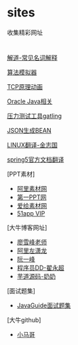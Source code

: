 # sites
收集精彩网址
# 
[解道-常见名词解释](https://www.jdon.com/springcloud.html)

[算法模拟器](https://www.cs.usfca.edu/~galles/visualization/Algorithms.html)

[TCP原理动画](https://media.pearsoncmg.com/aw/ecs_kurose_compnetwork_7/cw/content/interactiveanimations/selective-repeat-protocol/index.html)

[Oracle Java相关](http://www.oracle.com/webfolder/technetwork/tutorials/obe/java/Lambda-QuickStart/index.html#overview)

[压力测试工具gatling](https://gatling.io/)

[JSON生成BEAN](https://bejson.com/)

[LINUX翻译-金志国](http://www.jinbuguo.com/)

[spring5官方文档翻译](https://lfvepclr.gitbooks.io/spring-framework-5-doc-cn/content/4/4-7.html)

[PPT素材]
 - [阿里素材网](https://www.iconfont.cn/)
 - [第一PPT网](http://www.1ppt.com/)
 - [爱给素材网](http://www.aigei.com/)
 - [51app VIP](http://tk.51app.shop/show/2G1kZ2.html)
 
[大牛博客网址]
 - [廖雪峰老师](https://www.liaoxuefeng.com/)
 - [阿里左潇龙](https://www.cnblogs.com/zuoxiaolong/)
 - [阮一峰](http://www.ruanyifeng.com/home.html)
 - [程序员DD-翟永超](http://blog.didispace.com/)
 - [芋道源码-奶奶](http://www.iocoder.cn/)
 
[面试题集]
 - [JavaGuide面试题集](https://github.com/Snailclimb/JavaGuide)
 
[大牛github]
 - [小马哥](https://github.com/mercyblitz)
